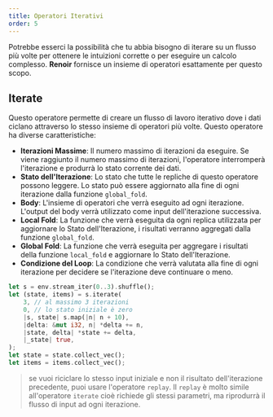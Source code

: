 ```yaml
---
title: Operatori Iterativi
order: 5
---
```


Potrebbe esserci la possibilità che tu abbia bisogno di iterare su un flusso più volte per ottenere le intuizioni corrette o per eseguire un calcolo complesso. **Renoir** fornisce un insieme di operatori esattamente per questo scopo.

## Iterate
Questo operatore permette di creare un flusso di lavoro iterativo dove i dati ciclano attraverso lo stesso insieme di operatori più volte. Questo operatore ha diverse caratteristiche:
- **Iterazioni Massime**: Il numero massimo di iterazioni da eseguire. Se viene raggiunto il numero massimo di iterazioni, l'operatore interromperà l'iterazione e produrrà lo stato corrente dei dati.
- **Stato dell'Iterazione**: Lo stato che tutte le repliche di questo operatore possono leggere. Lo stato può essere aggiornato alla fine di ogni iterazione dalla funzione `global_fold`.
- **Body**: L'insieme di operatori che verrà eseguito ad ogni iterazione. L'output del body verrà utilizzato come input dell'iterazione successiva.
- **Local Fold**: La funzione che verrà eseguita da ogni replica utilizzata per aggiornare lo Stato dell'Iterazione, i risultati verranno aggregati dalla funzione `global_fold`.
- **Global Fold**: La funzione che verrà eseguita per aggregare i risultati della funzione `local_fold` e aggiornare lo Stato dell'Iterazione.
- **Condizione del Loop**: La condizione che verrà valutata alla fine di ogni iterazione per decidere se l'iterazione deve continuare o meno.

```Rust
let s = env.stream_iter(0..3).shuffle();
let (state, items) = s.iterate(
    3, // al massimo 3 iterazioni
    0, // lo stato iniziale è zero
    |s, state| s.map(|n| n + 10),
    |delta: &mut i32, n| *delta += n,
    |state, delta| *state += delta,
    |_state| true,
);
let state = state.collect_vec();
let items = items.collect_vec();
```
> se vuoi riciclare lo stesso input iniziale e non il risultato dell'iterazione precedente, puoi usare l'operatore `replay`. Il `replay` è molto simile all'operatore `iterate` cioè richiede gli stessi parametri, ma riprodurrà il flusso di input ad ogni iterazione.